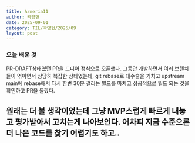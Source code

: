 ```yaml
---
title: Armeria11
author: 곽영헌
date: 2025-09-01
category: TIL/곽영헌/2025/09
layout: post
---
```


### 오늘 배운 것

PR-DRAFT상태였던 PR을 드디어 정식으로 오픈했다. 그동안 개발하면서 여러 브랜치들이 엮이면서 상당히 복잡한 상태였는데, 
git rebase로 대수술을 거치고 upstream main에 rebase해서 다시 한번 30분 걸리는 빌드를 마치고 성공적으로 빌드 되는 것을 확인하고
PR을 돌렸다.

원래는 더 볼 생각이었는데 그냥 MVP스럽게 빠르게 내놓고 평가받아서 고치는게 나아보인다. 어차피 지금 수준으론 더 나은 코드를 찾기 어렵기도 하고..
---